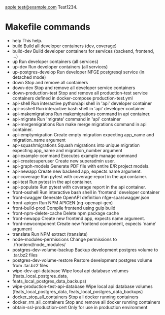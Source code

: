 apple.test@example.com
Test1234.


# Makefile commands

- help                           This help.
- build                          Build all developer containers (dev, coverage)
- build-dev                      Build developer containers for services (backend, frontend, ...)
- up                             Run developer containers (all services)
- up-dev                         Run developer containers (all services)
- up-postgres-develop            Run developer NFGE postgresql service (in detached mode)
- down                           Stop and remove all containers
- down-dev                       Stop and remove all developer service containers
- down-production-test           Stop and remove all production-test service containers defined in docker-compose production-test.yml
- api-shell                      Run interactive python/api shell in 'api' developer container
- api-osshell                    Run interactive bash shell in 'api' developer container
- api-makemigrations             Run makemigrations command in api container.
- api-migrate                    Run 'migrate' command in 'api' container
- api-mergemigrations            Run make merge migrations command in api container.
- api-emptymigration             Create empty migration expecting app_name and migration_name argument
- api-squashmigrations           Squash migrations into unique migration expecting app_name and migration_number argument
- api-example-command            Executes example manage command
- api-createsuperuser            Create new superadmin user.
- api-graph-models               Generate PDF file with entire E/R project models.
- api-newapp                     Create new backend app, expects name argument.
- api-coverage                   Run pytest with coverage report in the api container.
- api-test                       Run pytest in the api container.
- api-populate                   Run pytest with coverage report in the api container.
- front-osshell                  Run interactive bash shell in 'frontend' developer container
- front-swagger                  Generate OpenAPI definition nfge-spa/swagger.json
- front-apigen                   Run NPM APIGEN (ng-openapi-gen)
- front-build-prod               Compile frontend using gulp build
- front-npm-delete-cache         Delete npm package cache
- front-newapp                   Create new frontend app, expects name argument.
- front-newcomponent             Create new frontend component, expects 'name' argument
- translate                      Run NPM extract (translate)
- node-modules-permissions       Change permissions to ./frontend/node_modules/
- postgres-dev-volume-backup     Backup development postgres volume to .tar.bz2 files
- postgres-dev-volume-restore    Restore development postgres volume from .tar.bz2 files
- wipe-dev-api-database          Wipe local api database volumes (feats_local_postgres_data, 
- feats_local_postgres_data_backups)
- wipe-production-test-api-database Wipe local api database volumes (feats_local_postgres_data, feats_local_postgres_data_backups)
- docker_stop_all_containers     Stop all docker running containers
- docker_rm_all_containers       Stop and remove all docker running containers
- obtain-ssl-production-cert     Only for use in production environment